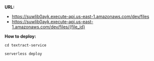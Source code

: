 **URL:**

- https://suwlib0ayk.execute-api.us-east-1.amazonaws.com/dev/files
- https://suwlib0ayk.execute-api.us-east-1.amazonaws.com/dev/files/{file_id}

**How to deploy:**

```
cd textract-service
```
```
serverless deploy
```
